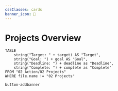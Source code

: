 ```yaml
---
cssClasses: cards
banner_icon: 📐
---
```

# Projects Overview
```dataview
TABLE
	string("Target: " + target) AS "Target",
	string("Goal: ") + goal AS "Goal",
	string("Deadline: ") + deadline as "Deadline",
	string("Complete: ") + complete as "Complete"
FROM "02 Action/02 Projects"
WHERE file.name != "02 Projects"
```
`button-addbanner`